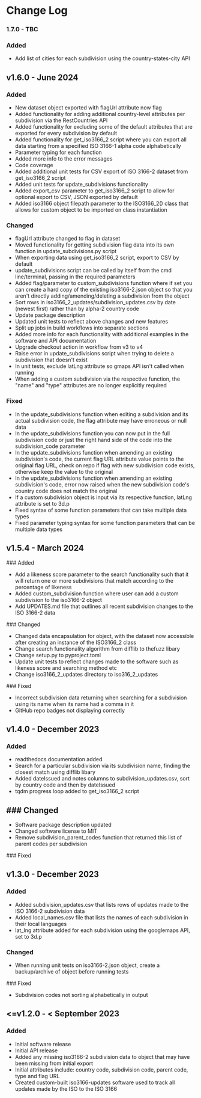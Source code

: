 # Change Log

### 1.7.0 - TBC

### Added
- Add list of cities for each subdivision using the country-states-city API


## v1.6.0 - June 2024

### Added 
- New dataset object exported with flagUrl attribute now flag
- Added functionality for adding additional country-level attributes per subdivision via the RestCountries API
- Added functionality for excluding some of the default attributes that are exported for every subdivision by default 
- Added functionality for get_iso3166_2 script where you can export all data starting from a specified ISO 3166-1 alpha code alphabetically
- Parameter typing for each function
- Added more info to the error messages 
- Code coverage
- Added additional unit tests for CSV export of ISO 3166-2 dataset from get_iso3166_2 script
- Added unit tests for update_subdivisions functionality
- Added export_csv parameter to get_iso3166_2 script to allow for optional export to CSV, JSON exported by default
- Added iso3166 object filepath parameter to the ISO3166_2() class that allows for custom object to be imported on class instantiation 

### Changed 
- flagUrl attribute changed to flag in dataset
- Moved functionality for getting subdivision flag data into its own function in update_subdivisions.py script
- When exporting data using get_iso3166_2 script, export to CSV by default
- update_subdivisions script can be called by itself from the cmd line/terminal, passing in the required parameters
- Added flag/parameter to custom_subdivisions function where if set you can create a hard copy of the existing iso3166-2.json object so that you aren't directly adding/amending/deleting a subdivision from the object
- Sort rows in iso3166_2_updates/subdivision_updates.csv by date (newest first) rather than by alpha-2 country code
- Update package description
- Updated unit tests to reflect above changes and new features
- Split up jobs in build workflows into separate sections
- Added more info for each functionality with additional examples in the software and API documentation 
- Upgrade checkout action in workflow from v3 to v4
- Raise error in update_subdivisions script when trying to delete a subdivision that doesn't exist
- In unit tests, exclude latLng attribute so gmaps API isn't called when running
- When adding a custom subdivision via the respective function, the "name" and "type" attributes are no longer explicitly required

### Fixed
- In the update_subdivisions function when editing a subdivision and its actual subdivision code, the flag attribute may have erroneous or null data
- In the update_subdivisions function you can now put in the full subdivision code or just the right hand side of the code into the subdivision_code parameter
- In the update_subdivisions function when amending an existing subdivision's code, the current flag URL attribute value points to the original flag URL, check on repo if flag with new subdivision code exists, otherwise keep the value to the original
- In the update_subdivisions function when amending an existing subdivision's code, error now raised when the new subdivision code's country code does not match the original
- If a custom subdivision object is input via its respective function, latLng attribute is set to 3d.p 
- Fixed syntax of some function parameters that can take multiple data types
- Fixed parameter typing syntax for some function parameters that can be multiple data types

## v1.5.4 - March 2024


### Added
- Add a likeness score parameter to the search functionality such that it will return one or more subdivisions that match according to the percentage of likeness
- Added custom_subdivision function where user can add a custom subdivision to the iso3166-2 object
- Add UPDATES.md file that outlines all recent subdivision changes to the ISO 3166-2 data

### Changed
- Changed data encapsulation for object, with the dataset now accessible after creating an instance of the ISO3166_2 class
- Change search functionality algorithm from difflib to thefuzz libary
- Change setup.py to pyproject.toml
- Update unit tests to reflect changes made to the software such as likeness score and searching method etc
- Change iso3166_2_updates directory to iso316_2_updates

### Fixed
- Incorrect subdivision data returning when searching for a subdivision using its name when its name had a comma in it
- GitHub repo badges not displaying correctly



## v1.4.0 - December 2023

### Added
- readthedocs documentation added
- Search for a particular subdivision via its subdivision name, finding the closest match using difflib libary
- Added dateIssued and notes columns to subdivision_updates.csv, sort by country code and then by dateIssued
- tqdm progress loop added to get_iso3166_2 script


### Changed
- 
- Software package description updated
- Changed software license to MIT
- Remove subdivision_parent_codes function that returned this list of parent codes per subdivision


### Fixed


## v1.3.0 - December 2023

### Added
- Added subdivision_updates.csv that lists rows of updates made to the ISO 3166-2 subdivision data
- Added local_names.csv file that lists the names of each subdivision in their local languages
- lat_lng attribute added for each subdivision using the googlemaps API, set to 3d.p


### Changed
- When running unit tests on iso3166-2.json object, create a backup/archive of object before running tests

### Fixed
- Subdivision codes not sorting alphabetically in output


## <=v1.2.0 - < September 2023

### Added
- Initial software release
- Initial API release
- Added any missing iso3166-2 subdivision data to object that may have been missing from initial export
- Initial attributes include: country code, subdivision code, parent code, type and flag URL
- Created custom-built iso3166-updates software used to track all updates made by the ISO to the ISO 3166